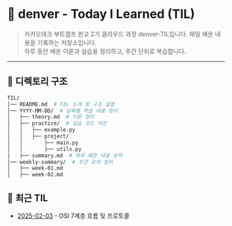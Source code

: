# 📝 denver - Today I Learned (TIL)

> 카카오테크 부트캠프 판교 2기 클라우드 과정 denver-TIL입니다.
> 매일 배운 내용을 기록하는 저장소입니다.  
> 하루 동안 배운 이론과 실습을 정리하고, 주간 단위로 복습합니다.

---

## 📂 디렉토리 구조

```bash
TIL/
│── README.md  # TIL 소개 및 구조 설명
│── YYYY-MM-DD/  # 날짜별 학습 내용 정리
│   ├── theory.md  # 이론 정리
│   ├── practice/  # 실습 코드 저장
│   │   ├── example.py
│   │   ├── project/
│   │       ├── main.py
│   │       ├── utils.py
│   ├── summary.md  # 하루 배운 내용 요약
│── weekly-summary/  # 주간 요약 정리
│   ├── week-01.md
│   ├── week-02.md
```
## 📅 최근 TIL
- [2025-02-03](./2025-02-03/theory.md) - OSI 7계층 흐름 및 프로토콜

